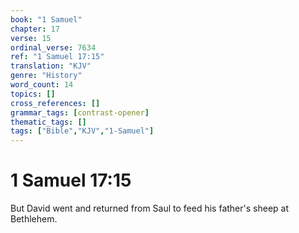 ```yaml
---
book: "1 Samuel"
chapter: 17
verse: 15
ordinal_verse: 7634
ref: "1 Samuel 17:15"
translation: "KJV"
genre: "History"
word_count: 14
topics: []
cross_references: []
grammar_tags: [contrast-opener]
thematic_tags: []
tags: ["Bible","KJV","1-Samuel"]
---
```


# 1 Samuel 17:15

But David went and returned from Saul to feed his father's sheep at Bethlehem.
